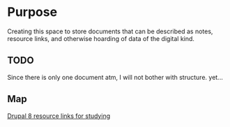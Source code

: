 # Purpose
Creating this space to store documents that can be described as notes, resource links, and otherwise hoarding of data of the digital kind.

## TODO
Since there is only one document atm, I will not bother with structure. yet...

## Map

[Drupal 8 resource links for studying](https://github.com/xinbin/notes/blob/master/Drupal_study_items.md, "Drupal 8") 
